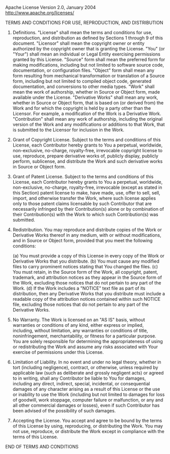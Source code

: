 Apache License
Version 2.0, January 2004
http://www.apache.org/licenses/

TERMS AND CONDITIONS FOR USE, REPRODUCTION, AND DISTRIBUTION

1. Definitions.
   "License" shall mean the terms and conditions for use, reproduction, and distribution as defined by Sections 1 through 9 of this document.
   "Licensor" shall mean the copyright owner or entity authorized by the copyright owner that is granting the License.
   "You" (or "Your") shall mean an individual or Legal Entity exercising permissions granted by this License.
   "Source" form shall mean the preferred form for making modifications, including but not limited to software source code, documentation, or configuration files.
   "Object" form shall mean any form resulting from mechanical transformation or translation of a Source form, including but not limited to compiled object code, generated documentation, and conversions to other media types.
   "Work" shall mean the work of authorship, whether in Source or Object form, made available under the License.
   "Derivative Works" shall mean any work, whether in Source or Object form, that is based on (or derived from) the Work and for which the copyright is held by a party other than the Licensor. For example, a modification of the Work is a Derivative Work.
   "Contribution" shall mean any work of authorship, including the original version of the Work and any modifications or additions to that Work, that is submitted to the Licensor for inclusion in the Work.

2. Grant of Copyright License.
   Subject to the terms and conditions of this License, each Contributor hereby grants to You a perpetual, worldwide, non-exclusive, no-charge, royalty-free, irrevocable copyright license to use, reproduce, prepare derivative works of, publicly display, publicly perform, sublicense, and distribute the Work and such derivative works in Source or Object form.

3. Grant of Patent License.
   Subject to the terms and conditions of this License, each Contributor hereby grants to You a perpetual, worldwide, non-exclusive, no-charge, royalty-free, irrevocable (except as stated in this Section) patent license to make, have made, use, offer to sell, sell, import, and otherwise transfer the Work, where such license applies only to those patent claims licensable by such Contributor that are necessarily infringed by their Contribution(s) alone or by combination of their Contribution(s) with the Work to which such Contribution(s) was submitted.

4. Redistribution.
   You may reproduce and distribute copies of the Work or Derivative Works thereof in any medium, with or without modifications, and in Source or Object form, provided that you meet the following conditions:
   
   (a) You must provide a copy of this License in every copy of the Work or Derivative Works that you distribute.
   (b) You must cause any modified files to carry prominent notices stating that You changed the files.
   (c) You must retain, in the Source form of the Work, all copyright, patent, trademark, and attribution notices as they appear in the Source form of the Work, excluding those notices that do not pertain to any part of the Work.
   (d) If the Work includes a "NOTICE" text file as part of its distribution, then any Derivative Works that you distribute must include a readable copy of the attribution notices contained within such NOTICE file, excluding those notices that do not pertain to any part of the Derivative Works.

5. No Warranty.
   The Work is licensed on an "AS IS" basis, without warranties or conditions of any kind, either express or implied, including, without limitation, any warranties or conditions of title, noninfringement, merchantability, or fitness for a particular purpose. You are solely responsible for determining the appropriateness of using or redistributing the Work and assume any risks associated with Your exercise of permissions under this License.

6. Limitation of Liability.
   In no event and under no legal theory, whether in tort (including negligence), contract, or otherwise, unless required by applicable law (such as deliberate and grossly negligent acts) or agreed to in writing, shall any Contributor be liable to You for damages, including any direct, indirect, special, incidental, or consequential damages of any character arising as a result of this License or the use or inability to use the Work (including but not limited to damages for loss of goodwill, work stoppage, computer failure or malfunction, or any and all other commercial damages or losses), even if such Contributor has been advised of the possibility of such damages.

7. Accepting the License.
   You accept and agree to be bound by the terms of this License by using, reproducing, or distributing the Work. You may not use, reproduce, or distribute the Work except in compliance with the terms of this License.

END OF TERMS AND CONDITIONS